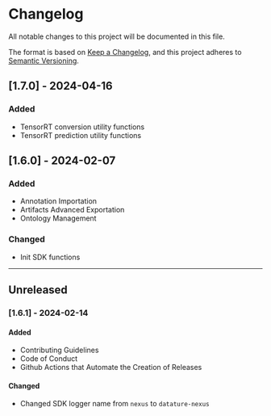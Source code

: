 # Changelog

All notable changes to this project will be documented in this file.

The format is based on [Keep a Changelog](https://keepachangelog.com/en/1.0.0/),
and this project adheres to [Semantic Versioning](https://semver.org/spec/v2.0.0.html).

## [1.7.0] - 2024-04-16

### Added

- TensorRT conversion utility functions
- TensorRT prediction utility functions

## [1.6.0] - 2024-02-07

### Added

- Annotation Importation
- Artifacts Advanced Exportation
- Ontology Management

### Changed

- Init SDK functions

---

## Unreleased

### [1.6.1] - 2024-02-14

#### Added

- Contributing Guidelines
- Code of Conduct
- Github Actions that Automate the Creation of Releases

#### Changed

- Changed SDK logger name from `nexus` to `datature-nexus`
